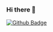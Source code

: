 ### Hi there 👋

[![Github Badge](https://img.shields.io/badge/-Github-000?style=flat-square&logo=Github&logoColor=white&link=https://github.com/ElieltonBueno)](https://github.com/ElieltonBueno)
